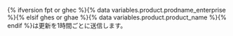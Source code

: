 {% ifversion fpt or ghec %}{% data variables.product.prodname_enterprise %}{% elsif ghes or ghae %}{% data variables.product.product_name %}{% endif %}は更新を1時間ごとに送信します。
